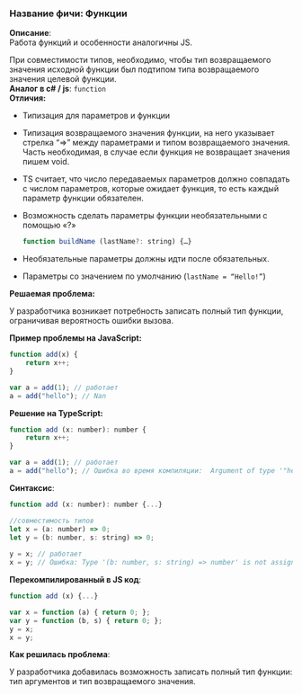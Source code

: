 ### **Название фичи: Функции**

**Описание**:  
Работа функций и особенности аналогичны JS.

При совместимости типов, необходимо, чтобы тип возвращаемого значения исходной функции был подтипом типа возвращаемого значения целевой функции.  
**Аналог в c\# / js**: `function`  
**Отличия:**

* Типизация для параметров и функции

* Типизация возвращаемого значения функции, на него указывает стрелка “=&gt;” между параметрами и типом возвращаемого значения. Часть необходимая, в случае если функция не возвращает значения пишем void.

* TS считает, что число передаваемых параметров должно совпадать с числом параметров, которые ожидает функция, то есть каждый параметр функции обязателен.

* Возможность сделать параметры функции необязательными с помощью «?»

  ```js
  function buildName (lastName?: string) {…}
  ```

* Необязательные параметры должны идти после обязательных.

* Параметры со значением по умолчанию \(`lastName = “Hello!”`\)

**Решаемая проблема:**

У разработчика возникает потребность записать полный тип функции, ограничивая вероятность ошибки вызова.

**Пример проблемы на JavaScript:**

```js
function add(x) {
    return x++;
}

var a = add(1); // работает
a = add("hello"); // Nan
```

**Решение на TypeScript:**

```js
function add (x: number): number {
    return x++;
}

var a = add(1); // работает
a = add("hello"); // Ошибка во время компиляции:  Argument of type '"hello"' is not assignable to parameter of type 'number'.
```

**Синтаксис**:

```js
function add (x: number): number {...}

//совместимость типов 
let x = (a: number) => 0;
let y = (b: number, s: string) => 0;
 
y = x; // работает
x = y; // Ошибка: Type '(b: number, s: string) => number' is not assignable to type '(a: number) => number'.
```

**Перекомпилированный в JS код**:

```js
function add (x) {...}

var x = function (a) { return 0; };
var y = function (b, s) { return 0; };
y = x;
x = y;
```

**Как решилась проблема**:

У разработчика добавилась возможность записать полный тип функции: тип аргументов и тип возвращаемого значения.

